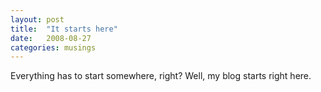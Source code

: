 ```yaml
---
layout: post
title:  "It starts here"
date:   2008-08-27
categories: musings
---
```


Everything has to start somewhere, right? Well, my blog starts right here.

